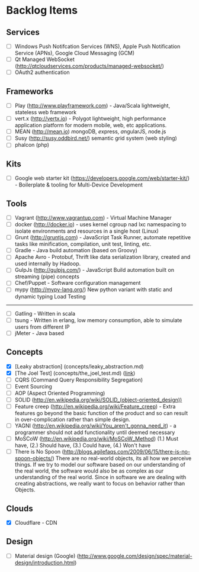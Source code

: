 Backlog Items
=============

Services
--------
- [ ] Windows Push Notifcation Services (WNS), Apple Push Notification Service (APNs), Google Cloud Messaging (GCM)
- [ ] Qt Managed WebSocket (http://qtcloudservices.com/products/managed-websocket/)
- [ ] OAuth2 authentication

Frameworks
----------
- [ ] Play (http://www.playframework.com) - Java/Scala lightweight, stateless web framework
- [ ] vert.x (http://vertx.io) - Polygot lightweight, high performance application platform for modern mobile, web, etc applications.
- [ ] MEAN (http://mean.io) *m*ongoDB, *e*xpress, *a*ngularJS, *n*ode.js
- [ ] Susy (http://susy.oddbird.net/) semantic grid system (web styling)
- [ ] phalcon (php)

Kits
----
- [ ] Google web starter kit (https://developers.google.com/web/starter-kit/) - Boilerplate & tooling for Multi-Device Development

Tools
-----
- [ ] Vagrant (http://www.vagrantup.com) - Virtual Machine Manager
- [ ] docker (http://docker.io) - uses kernel cgroup nad lxc namespacing to isolate environments and resources in a single host (Linux)
- [ ] Grunt (http://gruntjs.com) - JavaScript Task Runner, automate repetitive tasks like minification, compilation, unit test, linting, etc.
- [ ] Gradle - Java build automation (based on Groovy) 
- [ ] Apache Avro - Protobuf, Thrift like data serialization library, created and used internally by Hadoop.
- [ ] GulpJs (http://gulpjs.com/) - JavaScript Build automation built on streaming (pipe) concepts
- [ ] Chef/Puppet - Software configuration management
- [ ] mypy (http://mypy-lang.org/) New python variant with static and dynamic typing
Load Testing
------------
- [ ] Gatling - Written in scala
- [ ] tsung - Written in erlang, low memory consumption, able to simulate users from different IP
- [ ] jMeter - Java based

Concepts
--------
- [x] [Leaky abstraction] (concepts/leaky_abstraction.md)
- [x] [The Joel Test] (concepts/the_joel_test.md) ([link](http://www.joelonsoftware.com/articles/fog0000000043.html))
- [ ] CQRS (Command Query Responsibility Segregation)
- [ ] Event Sourcing
- [ ] AOP (Aspect Oriented Programming)
- [ ] SOLID (http://en.wikipedia.org/wiki/SOLID_(object-oriented_design))
- [ ] Feature creep (http://en.wikipedia.org/wiki/Feature_creep) - Extra features go beyond the basic function of the product and so can result in over-complication rather than simple design.
- [ ] YAGNI (http://en.wikipedia.org/wiki/You_aren't_gonna_need_it) - a programmer should not add functionality until deemed necessary
- [ ] MoSCoW (http://en.wikipedia.org/wiki/MoSCoW_Method) (1.) Must have, (2.) Should have, (3.) Could have, (4.) Won't have 
- [ ] There is No Spoon (http://blogs.agilefaqs.com/2009/06/15/there-is-no-spoon-objects/) There are no real-world objects, its all how we perceive things. If we try to model our software based on our understanding of the real world, the software would also be as complex as our understanding of the real world. Since in software we are dealing with creating abstractions, we really want to focus on behavior rather than Objects. 

Clouds
------
- [x] Cloudflare - CDN
 
Design
------
- [ ] Material design (Google) (http://www.google.com/design/spec/material-design/introduction.html)
